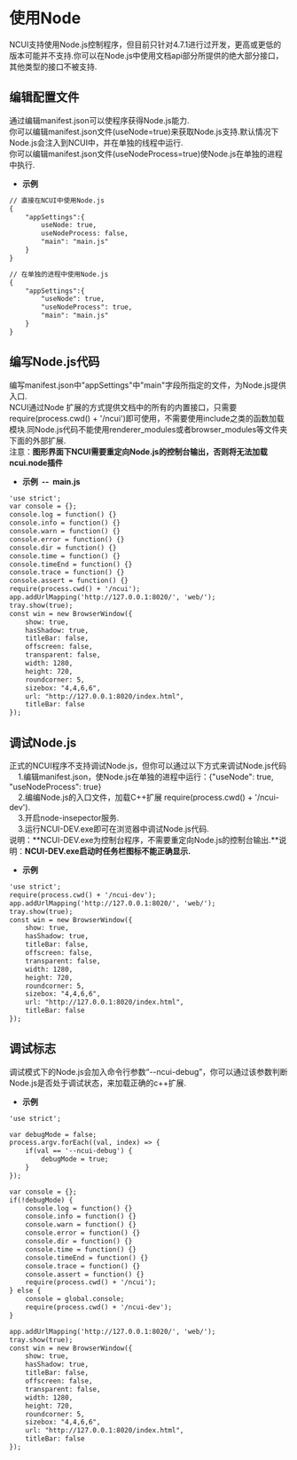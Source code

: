 # 使用Node

  NCUI支持使用Node.js控制程序，但目前只针对4.7.1进行过开发，更高或更低的版本可能并不支持.你可以在Node.js中使用文档api部分所提供的绝大部分接口，其他类型的接口不被支持.
  
## 编辑配置文件 &nbsp;
  通过编辑manifest.json可以使程序获得Node.js能力.<br>你可以编辑manifest.json文件(useNode=true)来获取Node.js支持.默认情况下Node.js会注入到NCUI中，并在单独的线程中运行.<br>你可以编辑manifest.json文件(useNodeProcess=true)使Node.js在单独的进程中执行.<br>
  
* **示例&nbsp;&nbsp;&nbsp;&nbsp;**

```html
// 直接在NCUI中使用Node.js
{
    "appSettings":{
        useNode: true,
        useNodeProcess: false,
        "main": "main.js"
    }
}

// 在单独的进程中使用Node.js
{
    "appSettings":{
        "useNode": true,
        "useNodeProcess": true,
        "main": "main.js"
    }
}

```


<div class="adoc" id="div_编辑配置文件"></div>


## 编写Node.js代码 &nbsp;
  编写manifest.json中"appSettings"中"main"字段所指定的文件，为Node.js提供入口.<br>NCUI通过Node 扩展的方式提供文档中的所有的内置接口，只需要require(process.cwd() + '/ncui')即可使用，不需要使用include之类的函数加载模块.同Node.js代码不能使用renderer_modules或者browser_modules等文件夹下面的外部扩展.<br>注意：**图形界面下NCUI需要重定向Node.js的控制台输出，否则将无法加载ncui.node插件**
  
* **示例&nbsp;&nbsp;--&nbsp;&nbsp;main.js**

```html
'use strict';
var console = {};
console.log = function() {}
console.info = function() {}
console.warn = function() {}
console.error = function() {}
console.dir = function() {}
console.time = function() {}
console.timeEnd = function() {}
console.trace = function() {}
console.assert = function() {}
require(process.cwd() + '/ncui');
app.addUrlMapping('http://127.0.0.1:8020/', 'web/');
tray.show(true);
const win = new BrowserWindow({
    show: true,
    hasShadow: true,
    titleBar: false,
    offscreen: false,
    transparent: false,
    width: 1280,
    height: 720,
    roundcorner: 5,
    sizebox: "4,4,6,6",
    url: "http://127.0.0.1:8020/index.html",
    titleBar: false
});

```


<div class="adoc" id="div_编写Node.js代码"></div>


## 调试Node.js &nbsp;
  正式的NCUI程序不支持调试Node.js，但你可以通过以下方式来调试Node.js代码<br>&nbsp;&nbsp;&nbsp;&nbsp;1.编辑manifest.json，使Node.js在单独的进程中运行：{"useNode": true, "useNodeProcess": true}<br>&nbsp;&nbsp;&nbsp;&nbsp;2.编编Node.js的入口文件，加载C++扩展 require(process.cwd() + '/ncui-dev').<br>&nbsp;&nbsp;&nbsp;&nbsp;3.开启node-insepector服务.<br>&nbsp;&nbsp;&nbsp;&nbsp;3.运行NCUI-DEV.exe即可在浏览器中调试Node.js代码.<br>说明：**NCUI-DEV.exe为控制台程序，不需要重定向Node.js的控制台输出.**说明：**NCUI-DEV.exe启动时任务栏图标不能正确显示.**
  
* **示例&nbsp;&nbsp;&nbsp;&nbsp;**

```html
'use strict';
require(process.cwd() + '/ncui-dev');
app.addUrlMapping('http://127.0.0.1:8020/', 'web/');
tray.show(true);
const win = new BrowserWindow({
    show: true,
    hasShadow: true,
    titleBar: false,
    offscreen: false,
    transparent: false,
    width: 1280,
    height: 720,
    roundcorner: 5,
    sizebox: "4,4,6,6",
    url: "http://127.0.0.1:8020/index.html",
    titleBar: false
});

```


<div class="adoc" id="div_调试Node.js"></div>


## 调试标志 &nbsp;
  调试模式下的Node.js会加入命令行参数“--ncui-debug”，你可以通过该参数判断Node.js是否处于调试状态，来加载正确的c++扩展.
  
* **示例&nbsp;&nbsp;&nbsp;&nbsp;**

```html
'use strict';

var debugMode = false;
process.argv.forEach((val, index) => {
    if(val == '--ncui-debug') {
        debugMode = true;
    }
});

var console = {};
if(!debugMode) {
    console.log = function() {}
    console.info = function() {}
    console.warn = function() {}
    console.error = function() {}
    console.dir = function() {}
    console.time = function() {}
    console.timeEnd = function() {}
    console.trace = function() {}
    console.assert = function() {}
    require(process.cwd() + '/ncui');
} else {
    console = global.console;
    require(process.cwd() + '/ncui-dev');
}

app.addUrlMapping('http://127.0.0.1:8020/', 'web/');
tray.show(true);
const win = new BrowserWindow({
    show: true,
    hasShadow: true,
    titleBar: false,
    offscreen: false,
    transparent: false,
    width: 1280,
    height: 720,
    roundcorner: 5,
    sizebox: "4,4,6,6",
    url: "http://127.0.0.1:8020/index.html",
    titleBar: false
});

```


<div class="adoc" id="div_调试标志"></div>


